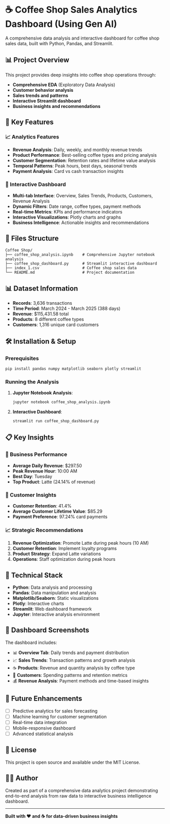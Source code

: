 # ☕ Coffee Shop Sales Analytics Dashboard (Using Gen AI)

A comprehensive data analysis and interactive dashboard for coffee shop sales data, built with Python, Pandas, and Streamlit.

## 📊 Project Overview

This project provides deep insights into coffee shop operations through:
- **Comprehensive EDA** (Exploratory Data Analysis)
- **Customer behavior analysis**
- **Sales trends and patterns**
- **Interactive Streamlit dashboard**
- **Business insights and recommendations**

## 🎯 Key Features

### 📈 Analytics Features
- **Revenue Analysis**: Daily, weekly, and monthly revenue trends
- **Product Performance**: Best-selling coffee types and pricing analysis
- **Customer Segmentation**: Retention rates and lifetime value analysis
- **Temporal Patterns**: Peak hours, best days, seasonal trends
- **Payment Analysis**: Card vs cash transaction insights

### 🚀 Interactive Dashboard
- **Multi-tab Interface**: Overview, Sales Trends, Products, Customers, Revenue Analysis
- **Dynamic Filters**: Date range, coffee types, payment methods
- **Real-time Metrics**: KPIs and performance indicators
- **Interactive Visualizations**: Plotly charts and graphs
- **Business Intelligence**: Actionable insights and recommendations

## 📁 Files Structure

```
Coffee Shop/
├── coffee_shop_analysis.ipynb    # Comprehensive Jupyter notebook analysis
├── coffee_shop_dashboard.py      # Streamlit interactive dashboard
├── index_1.csv                   # Coffee shop sales data
└── README.md                     # Project documentation
```

## 📊 Dataset Information

- **Records**: 3,636 transactions
- **Time Period**: March 2024 - March 2025 (388 days)
- **Revenue**: $115,431.58 total
- **Products**: 8 different coffee types
- **Customers**: 1,316 unique card customers

## 🛠️ Installation & Setup

### Prerequisites
```bash
pip install pandas numpy matplotlib seaborn plotly streamlit
```

### Running the Analysis
1. **Jupyter Notebook Analysis**:
   ```bash
   jupyter notebook coffee_shop_analysis.ipynb
   ```

2. **Interactive Dashboard**:
   ```bash
   streamlit run coffee_shop_dashboard.py
   ```

## 📋 Key Insights

### 🎯 Business Performance
- **Average Daily Revenue**: $297.50
- **Peak Revenue Hour**: 10:00 AM
- **Best Day**: Tuesday
- **Top Product**: Latte (24.14% of revenue)

### 👥 Customer Insights
- **Customer Retention**: 41.4%
- **Average Customer Lifetime Value**: $85.29
- **Payment Preference**: 97.24% card payments

### 📈 Strategic Recommendations
1. **Revenue Optimization**: Promote Latte during peak hours (10 AM)
2. **Customer Retention**: Implement loyalty programs
3. **Product Strategy**: Expand Latte variations
4. **Operations**: Staff optimization during peak hours

## 🔧 Technical Stack

- **Python**: Data analysis and processing
- **Pandas**: Data manipulation and analysis
- **Matplotlib/Seaborn**: Static visualizations
- **Plotly**: Interactive charts
- **Streamlit**: Web dashboard framework
- **Jupyter**: Interactive analysis environment

## 📱 Dashboard Screenshots

The dashboard includes:
- 📊 **Overview Tab**: Daily trends and payment distribution
- 📈 **Sales Trends**: Transaction patterns and growth analysis
- ☕ **Products**: Revenue and quantity analysis by coffee type
- 👥 **Customers**: Spending patterns and retention metrics
- 💰 **Revenue Analysis**: Payment methods and time-based insights

## 🚀 Future Enhancements

- [ ] Predictive analytics for sales forecasting
- [ ] Machine learning for customer segmentation
- [ ] Real-time data integration
- [ ] Mobile-responsive dashboard
- [ ] Advanced statistical analysis

## 📄 License

This project is open source and available under the MIT License.

## 👨‍💻 Author

Created as part of a comprehensive data analytics project demonstrating end-to-end analysis from raw data to interactive business intelligence dashboard.

---
**Built with ❤️ and ☕ for data-driven business insights**
